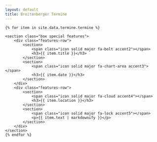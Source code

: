```yaml
---
layout: default
title: Breitenberger Termine
---
```



<section id="main" class="container">




    {% for item in site.data.termine.termine %}

    <section class="box special features">
        <div class="features-row">
            <section>
                <span class="icon solid major fa-bolt accent2"></span>
                <h3>{{ item.title }}</h3>
            </section>
            <section>
                <span class="icon solid major fa-chart-area accent3"></span>
                <h3>{{ item.date }}</h3>
            </section>
        </div>
        <div class="features-row">
            <section>
                <span class="icon solid major fa-cloud accent4"></span>
                <h3>{{ item.location }}</h3>
            </section>
            <section>
                <span class="icon solid major fa-lock accent5"></span>
                <p>{{ item.text | markdownify }}</p>
            </section>
        </div>
    </section>
    {% endfor %}

</section>

